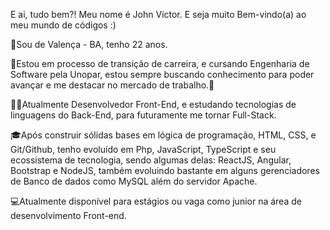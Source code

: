 E ai, tudo bem?! Meu nome é John Victor. E seja muito Bem-vindo(a) ao meu mundo de códigos :) 

📍Sou de Valença - BA, tenho 22 anos. 

🚀Estou em processo de transição de carreira, e cursando Engenharia de Software pela Unopar, estou sempre buscando conhecimento para poder avançar e me destacar no mercado de trabalho.🚀

👩‍💻Atualmente Desenvolvedor Front-End, e estudando tecnologias de linguagens do Back-End, para futuramente me tornar Full-Stack.

🎓Após construir sólidas bases em lógica de programação, HTML, CSS, e Git/Github, tenho evoluído em Php, JavaScript, TypeScript e seu ecossistema de tecnologia, sendo algumas delas: ReactJS, Angular, Bootstrap e NodeJS, também evoluindo bastante em alguns gerenciadores de Banco de dados como MySQL além do servidor Apache.

💻Atualmente disponível para estágios ou vaga como junior na área de desenvolvimento Front-end.

